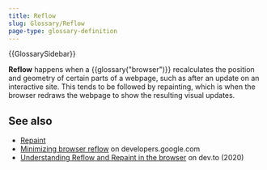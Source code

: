```yaml
---
title: Reflow
slug: Glossary/Reflow
page-type: glossary-definition
---
```


{{GlossarySidebar}}

**Reflow** happens when a {{glossary("browser")}} recalculates the position and geometry of certain parts of a webpage, such as after an update on an interactive site. This tends to be followed by repainting, which is when the browser redraws the webpage to show the resulting visual updates.

## See also

- [Repaint](/en-US/docs/Glossary/Repaint)
- [Minimizing browser reflow](https://developers.google.com/speed/docs/insights/browser-reflow) on developers.google.com
- [Understanding Reflow and Repaint in the browser](https://dev.to/gopal1996/understanding-reflow-and-repaint-in-the-browser-1jbg) on dev.to (2020)
